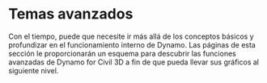# Temas avanzados

Con el tiempo, puede que necesite ir más allá de los conceptos básicos y profundizar en el funcionamiento interno de Dynamo. Las páginas de esta sección le proporcionarán un esquema para descubrir las funciones avanzadas de Dynamo for Civil 3D a fin de que pueda llevar sus gráficos al siguiente nivel.
